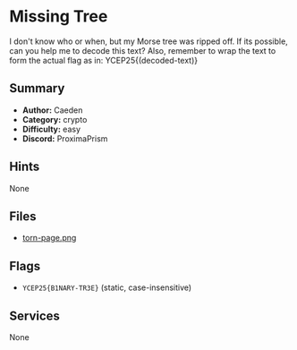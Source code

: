 
# Missing Tree
I don't know who or when, but my Morse tree was ripped off. If its possible, can you help me to decode this text?
Also, remember to wrap the text to form the actual flag as in: YCEP25{(decoded-text)}

## Summary
- **Author:** Caeden
- **Category:** crypto
- **Difficulty:** easy
- **Discord:** ProximaPrism

## Hints
None

## Files
- [torn-page.png](<dist/torn-page.png>)

## Flags
- `YCEP25{B1NARY-TR3E}` (static, case-insensitive)

## Services
None
